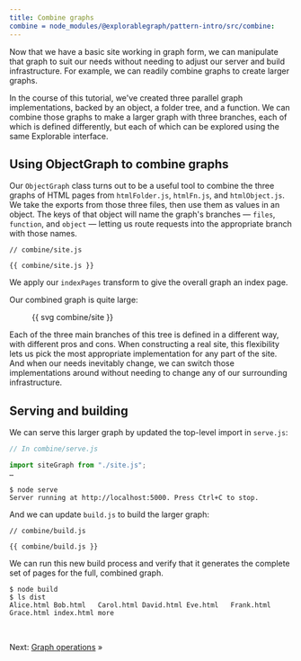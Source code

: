 ```yaml
---
title: Combine graphs
combine = node_modules/@explorablegraph/pattern-intro/src/combine:
---
```


Now that we have a basic site working in graph form, we can manipulate that graph to suit our needs without needing to adjust our server and build infrastructure. For example, we can readily combine graphs to create larger graphs.

In the course of this tutorial, we've created three parallel graph implementations, backed by an object, a folder tree, and a function. We can combine those graphs to make a larger graph with three branches, each of which is defined differently, but each of which can be explored using the same Explorable interface.

## Using ObjectGraph to combine graphs

Our `ObjectGraph` class turns out to be a useful tool to combine the three graphs of HTML pages from `htmlFolder.js`, `htmlFn.js`, and `htmlObject.js`. We take the exports from those three files, then use them as values in an object. The keys of that object will name the graph's branches — `files`, `function`, and `object` — letting us route requests into the appropriate branch with those names.

```{{'js'}}
// combine/site.js

{{ combine/site.js }}
```

We apply our `indexPages` transform to give the overall graph an index page.

Our combined graph is quite large:

<figure>
{{ svg combine/site }}
</figure>

Each of the three main branches of this tree is defined in a different way, with different pros and cons. When constructing a real site, this flexibility lets us pick the most appropriate implementation for any part of the site. And when our needs inevitably change, we can switch those implementations around without needing to change any of our surrounding infrastructure.

## Serving and building

We can serve this larger graph by updated the top-level import in `serve.js`:

```js
// In combine/serve.js

import siteGraph from "./site.js";
…
```

```console
$ node serve
Server running at http://localhost:5000. Press Ctrl+C to stop.
```

And we can update `build.js` to build the larger graph:

```{{'js'}}
// combine/build.js

{{ combine/build.js }}
```

We can run this new build process and verify that it generates the complete set of pages for the full, combined graph.

```console
$ node build
$ ls dist
Alice.html Bob.html   Carol.html David.html Eve.html   Frank.html Grace.html index.html more
```

&nbsp;

Next: [Graph operations](operations.html) »
